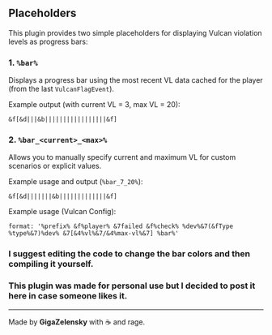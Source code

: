 ## Placeholders

This plugin provides two simple placeholders for displaying Vulcan violation levels as progress bars:

### 1. `%bar%`

Displays a progress bar using the most recent VL data cached for the player (from the last `VulcanFlagEvent`).

Example output (with current VL = 3, max VL = 20):

```
&f[&d|||&b|||||||||||||||||&f]
```

### 2. `%bar_<current>_<max>%`

Allows you to manually specify current and maximum VL for custom scenarios or explicit values.

Example usage and output (`%bar_7_20%`):

```
&f[&d|||||||&b|||||||||||||&f]
```

Example usage (Vulcan Config):

```
format: '%prefix% &f%player% &7failed &f%check% %dev%&7(&fType %type%&7)%dev% &7[&4%vl%&7/&4%max-vl%&7] %bar%'
```

### I suggest editing the code to change the bar colors and then compiling it yourself.
### This plugin was made for personal use but I decided to post it here in case someone likes it.
---

Made by **GigaZelensky** with ☕ and rage.
